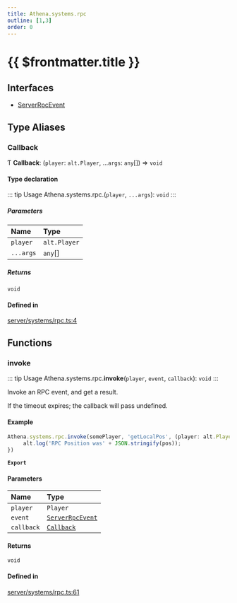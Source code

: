 ```yaml
---
title: Athena.systems.rpc
outline: [1,3]
order: 0
---
```


# {{ $frontmatter.title }}


## Interfaces

- [ServerRpcEvent](../interfaces/server_systems_rpc_ServerRpcEvent.md)

## Type Aliases

### Callback

Ƭ **Callback**: (`player`: `alt.Player`, ...`args`: `any`[]) => `void`

#### Type declaration

::: tip Usage
Athena.systems.rpc.(`player`, `...args`): `void`
:::

##### Parameters

| Name | Type |
| :------ | :------ |
| `player` | `alt.Player` |
| `...args` | `any`[] |

##### Returns

`void`

#### Defined in

[server/systems/rpc.ts:4](https://github.com/Stuyk/altv-athena/blob/3dfaad7/src/core/server/systems/rpc.ts#L4)

## Functions

### invoke

::: tip Usage
Athena.systems.rpc.**invoke**(`player`, `event`, `callback`): `void`
:::

Invoke an RPC event, and get a result.

If the timeout expires; the callback will pass undefined.

#### Example
```ts
Athena.systems.rpc.invoke(somePlayer, 'getLocalPos', (player: alt.Player, pos: alt.IVector3) => {
     alt.log('RPC Position was' + JSON.stringify(pos));
})
```

**`Export`**

#### Parameters

| Name | Type |
| :------ | :------ |
| `player` | `Player` |
| `event` | [`ServerRpcEvent`](../interfaces/server_systems_rpc_ServerRpcEvent.md) |
| `callback` | [`Callback`](server_systems_rpc.md#Callback) |

#### Returns

`void`

#### Defined in

[server/systems/rpc.ts:61](https://github.com/Stuyk/altv-athena/blob/3dfaad7/src/core/server/systems/rpc.ts#L61)
